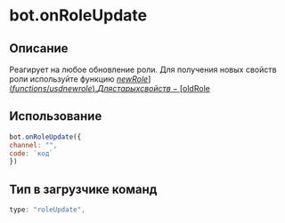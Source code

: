 # bot.onRoleUpdate

## Описание 
Реагирует на любое обновление роли. Для получения новых свойств роли используйте функцию [$newRole](functions/usdnewrole). Для старых свойств - [$oldRole](functions/usdoldrole)

## Использование
```javascript
bot.onRoleUpdate({
channel: "",
code: `код`
})
```

## Тип в загрузчике команд
```javascript
type: "roleUpdate",
```
